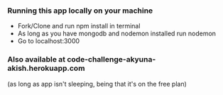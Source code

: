 ### Running this app locally on your machine
* Fork/Clone and run npm install in terminal
* As long as you have mongodb and nodemon installed run nodemon
* Go to localhost:3000

### Also available at code-challenge-akyuna-akish.herokuapp.com
(as long as app isn't sleeping, being that it's on the free plan)
